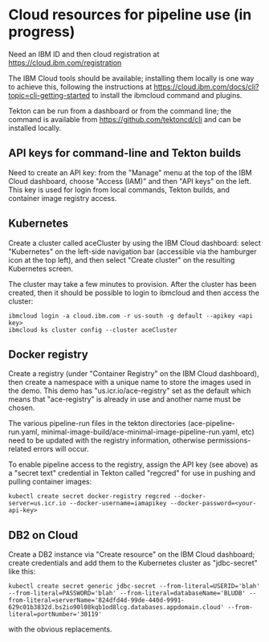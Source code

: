 # Cloud resources for pipeline use (in progress)

Need an IBM ID and then cloud registration at https://cloud.ibm.com/registration

The IBM Cloud tools should be available; installing them locally is one way to achieve this, following
the instructions at https://cloud.ibm.com/docs/cli?topic=cli-getting-started to install the ibmcloud
command and plugins. 

Tekton can be run from a dashboard or from the command line; the command is available from https://github.com/tektoncd/cli and
can be installed locally.

## API keys for command-line and Tekton builds

Need to create an API key: from the "Manage" menu at the top of the IBM Cloud dashboard, choose "Access (IAM)" and 
then "API keys" on the left. This key is used for login from local commands, Tekton builds, and container image
registry access.

## Kubernetes

Create a cluster called aceCluster by using the IBM Cloud dashboard: select "Kubernetes" on the left-side navigation 
bar (accessible via the hamburger icon at the top left), and then select "Create cluster" on the resulting Kubernetes 
screen.

The cluster may take a few minutes to provision. After the cluster has been created, then it should be possible
to login to ibmcloud and then access the cluster:
```
ibmcloud login -a cloud.ibm.com -r us-south -g default --apikey <api key>
ibmcloud ks cluster config --cluster aceCluster
```

## Docker registry

Create a registry (under "Container Registry" on the IBM Cloud dashboard), then create a namespace 
with a unique name to store the images used in the demo. This demo has "us.icr.io/ace-registry" set as the 
default which means that "ace-registry" is already in use and another name must be chosen.

The various pipeline-run files in the tekton directories (ace-pipeline-run.yaml,
minimal-image-build/ace-minimal-image-pipeline-run.yaml, etc) need to be updated with the registry information,
otherwise permissions-related errors will occur.

To enable pipeline access to the registry, assign the API key (see above) as a "secret text" credential in 
Tekton called "regcred" for use in pushing and pulling container images:
```
kubectl create secret docker-registry regcred --docker-server=us.icr.io --docker-username=iamapikey --docker-password=<your-api-key>
```

## DB2 on Cloud

Create a DB2 instance via "Create resource" on the IBM Cloud dashboard; create credentials and add them to the Kubernetes cluster as "jdbc-secret" like this:
```
kubectl create secret generic jdbc-secret --from-literal=USERID='blah' --from-literal=PASSWORD='blah' --from-literal=databaseName='BLUDB' --from-literal=serverName='824dfd4d-99de-440d-9991-629c01b3832d.bs2io90l08kqb1od8lcg.databases.appdomain.cloud' --from-literal=portNumber='30119' 
```
with the obvious replacements.
